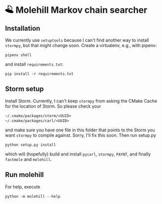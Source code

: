 # <img src="resources/molehill.svg" alt="Molehill Logo" height="25"/> Molehill Markov chain searcher 

## Installation

We currently use `setuptools` because I can't find another way to install `stormpy`, but that might change soon.
Create a virtualenv, e.g., with pipenv:
```
pipenv shell
```
and install `requirements.txt`:
```
pip install -r requirements.txt
```

## Storm setup

Install Storm. Currently, I can't keep `stormpy` from asking the CMake Cache for the location of Storm. So please check your
```
~/.cmake/packages/storm/<UUID>
~/.cmake/packages/carl/<UUID>
```
and make sure you have one file in this folder that points to the Storm you want `stormpy` to compile against. Sorry, I'll fix this soon.
Then run setup.py
```
python setup.py install
```
which will (hopefully) build and install `pycarl`, `stormpy`, `PAYNT`, and finally `fastmole` and `molehill`.

## Run molehill

For help, execute
```
python -m molehill --help
```